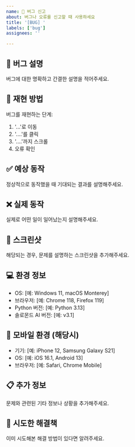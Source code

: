 ```yaml
---
name: 🐛 버그 신고
about: 버그나 오류를 신고할 때 사용하세요
title: '[BUG] '
labels: ['bug']
assignees: ''

---
```


## 🐛 **버그 설명**
버그에 대한 명확하고 간결한 설명을 적어주세요.

## 🔄 **재현 방법**
버그를 재현하는 단계:
1. '...'로 이동
2. '....'를 클릭
3. '....'까지 스크롤
4. 오류 확인

## ✅ **예상 동작**
정상적으로 동작했을 때 기대되는 결과를 설명해주세요.

## ❌ **실제 동작**
실제로 어떤 일이 일어났는지 설명해주세요.

## 📸 **스크린샷**
해당되는 경우, 문제를 설명하는 스크린샷을 추가해주세요.

## 💻 **환경 정보**
 - OS: [예: Windows 11, macOS Monterey]
 - 브라우저: [예: Chrome 118, Firefox 119]
 - Python 버전: [예: Python 3.13]
 - 솔로몬드 AI 버전: [예: v3.1]

## 📱 **모바일 환경** (해당시)
 - 기기: [예: iPhone 12, Samsung Galaxy S21]
 - OS: [예: iOS 16.1, Android 13]
 - 브라우저: [예: Safari, Chrome Mobile]

## 📋 **추가 정보**
문제와 관련된 기타 정보나 상황을 추가해주세요.

## 🔧 **시도한 해결책**
이미 시도해본 해결 방법이 있다면 알려주세요.
